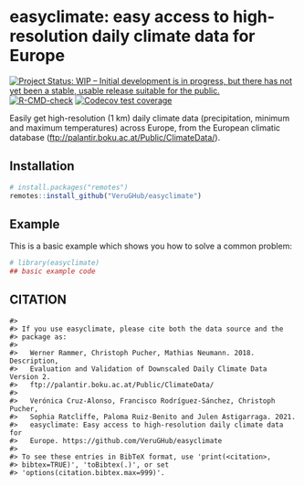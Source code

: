 
<!-- README.md is generated from README.Rmd. Please edit that file -->

# easyclimate: easy access to high-resolution daily climate data for Europe

<!-- badges: start -->

[![Project Status: WIP – Initial development is in progress, but there
has not yet been a stable, usable release suitable for the
public.](https://www.repostatus.org/badges/latest/active.svg)](https://www.repostatus.org/#active)
[![R-CMD-check](https://github.com/VeruGHub/easyclimate/workflows/R-CMD-check/badge.svg)](https://github.com/VeruGHub/easyclimate/actions)
[![Codecov test
coverage](https://codecov.io/gh/VeruGHub/easyclimate/branch/master/graph/badge.svg)](https://codecov.io/gh/VeruGHub/easyclimate?branch=master)
<!-- badges: end -->

Easily get high-resolution (1 km) daily climate data (precipitation,
minimum and maximum temperatures) across Europe, from the European
climatic database (<ftp://palantir.boku.ac.at/Public/ClimateData/>).

## Installation

``` r
# install.packages("remotes")
remotes::install_github("VeruGHub/easyclimate")
```

## Example

This is a basic example which shows you how to solve a common problem:

``` r
# library(easyclimate)
## basic example code
```

## CITATION

    #> 
    #> If you use easyclimate, please cite both the data source and the
    #> package as:
    #> 
    #>   Werner Rammer, Christoph Pucher, Mathias Neumann. 2018. Description,
    #>   Evaluation and Validation of Downscaled Daily Climate Data Version 2.
    #>   ftp://palantir.boku.ac.at/Public/ClimateData/
    #> 
    #>   Verónica Cruz-Alonso, Francisco Rodríguez-Sánchez, Christoph Pucher,
    #>   Sophia Ratcliffe, Paloma Ruiz-Benito and Julen Astigarraga. 2021.
    #>   easyclimate: Easy access to high-resolution daily climate data for
    #>   Europe. https://github.com/VeruGHub/easyclimate
    #> 
    #> To see these entries in BibTeX format, use 'print(<citation>,
    #> bibtex=TRUE)', 'toBibtex(.)', or set
    #> 'options(citation.bibtex.max=999)'.
